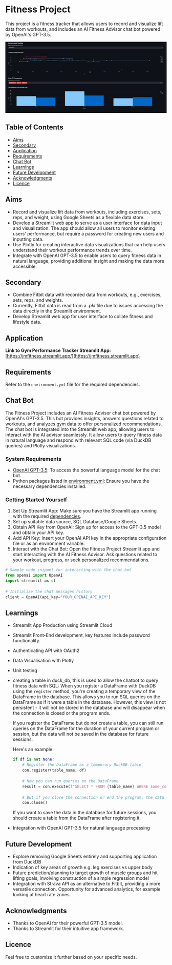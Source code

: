 # Fitness Project

This project is a fitness tracker that allows users to record and visualize lift data from workouts, and includes an AI Fitness Advisor chat bot powered by OpenAI's GPT-3.5.

![Application Screenshot](image-3.png)

## Table of Contents

- [Aims](#aims)
- [Secondary](#secondary)
- [Application](#application)
- [Requirements](#requirements)
- [Chat Bot](#chat-bot)
- [Learnings](#learnings)
- [Future Development](#future-development)
- [Acknowledgments](#acknowledgments)
- [Licence](#licence)

## Aims

- Record and visualize lift data from workouts, including exercises, sets, reps, and weight, using Google Sheets as a flexible data store.
- Develop a Streamlit web app to serve as a user interface for data input and visualization. The app should allow all users to monitor existing users' performance, but require a password for creating new users and inputting data.
- Use Plotly for creating interactive data visualizations that can help users understand their workout performance trends over time.
- Integrate with OpenAI GPT-3.5 to enable users to query fitness data in natural language, providing additional insight and making the data more accessible.

## Secondary

- Combine Fitbit data with recorded data from workouts, e.g., exercises, sets, reps, and weights.
- Currently, Fitbit data is read from a _.pkl_ file due to issues accessing the data directly in the Streamlit environment.
- Develop Streamlit web app for user interface to collate fitness and lifestyle data.

## Application 
**Link to Gym Performance Tracker Streamlit App:**
[https://jmfitness.streamlit.app/](https://jmfitness.streamlit.app)

## Requirements

Refer to the `environment.yml` file for the required dependencies.

## Chat Bot

The Fitness Project includes an AI Fitness Advisor chat bot powered by OpenAI's GPT-3.5. This bot provides insights, answers questions related to workouts, and analyzes gym data to offer personalized recommendations. The chat bot is integrated into the Streamlit web app, allowing users to interact with the AI advisor seamlessly. It allow users to query fitness data in natural language and respond with relevant SQL code (via DuckDB queries) and Plotly visualizations.

### System Requirements

- [OpenAI GPT-3.5](https://beta.openai.com/signup/): To access the powerful language model for the chat bot.
- Python packages listed in [environment.yml](#environment.yml): Ensure you have the necessary dependencies installed.

### Getting Started Yourself

1. Set Up Streamlit App: Make sure you have the Streamlit app running with the required [dependencies](#requirements).
2. Set up suitable data source, SQL Database/Google Sheets. 
3. Obtain API Key from OpenAI: Sign up for access to the GPT-3.5 model and obtain your API key.
4. Add API Key: Insert your OpenAI API key in the appropriate configuration file or as an environment variable.
5. Interact with the Chat Bot: Open the Fitness Project Streamlit app and start interacting with the AI Fitness Advisor. Ask questions related to your workout, progress, or seek personalized recommendations.

```python
# Sample code snippet for interacting with the chat bot
from openai import OpenAI
import streamlit as st

# Initialize the chat messages history
client = OpenAI(api_key="YOUR_OPENAI_API_KEY")
```

## Learnings

- Streamlit App Production using Streamlit Cloud
- Streamlit Front-End development, key features include password functionality.
- Authenticating API with OAuth2
- Data Visualisation with Plotly
- Unit testing
- creating a table in duck_db, this is used to allow the chatbot to query fitness data with SQL:
    When you register a DataFrame with DuckDB using the `register` method, you're creating a temporary view of the DataFrame in the database. This allows you to run SQL queries on the DataFrame as if it were a table in the database. However, this view is not persistent - it will not be stored in the database and will disappear when the connection is closed or the program ends.

    If you register the DataFrame but do not create a table, you can still run queries on the DataFrame for the duration of your current program or session, but the data will not be saved in the database for future sessions.

    Here's an example:

    ```python
    if df is not None:
        # Register the DataFrame as a temporary DuckDB table
        con.register(table_name, df)

        # Now you can run queries on the DataFrame
        result = con.execute(f"SELECT * FROM {table_name} WHERE some_column = some_value").fetchdf()

        # But if you close the connection or end the program, the data will not be saved in the database
        con.close()
    ```

    If you want to save the data in the database for future sessions, you should create a table from the DataFrame after registering it.

- Integration with OpenAI GPT-3.5 for natural language processing

## Future Development

- Explore removing Google Sheets entirely and supporting application from DuckDB
- Indication of key areas of growth e.g. leg exercises vs upper body
- Future prediction/planning to target growth of muscle groups and hit lifting goals, involving construction of a simple regression model
- Integration with Strava API as an alternative to Fitbit, providing a more versatile connection. Opportunity for advanced analytics, for example looking at heart rate zones.

## Acknowledgments

- Thanks to OpenAI for their powerful GPT-3.5 model.
- Thanks to Streamlit for their intuitive app framework.

## Licence

Feel free to customize it further based on your specific needs.
